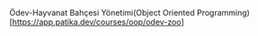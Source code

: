 Ödev-Hayvanat Bahçesi Yönetimi(Object Oriented Programming)[https://app.patika.dev/courses/oop/odev-zoo]